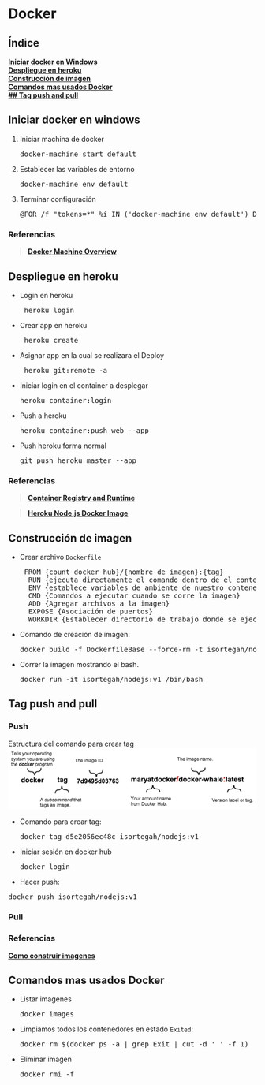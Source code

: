 # Docker #

## Índice
[**Iniciar docker en Windows**](#iniciar-docker-en-windows)  
[**Despliegue en heroku**](#despliegue-en-heroku)  
[**Construcción de imagen**](#construccion-de-imagen)    
[**Comandos mas usados Docker**](#comandos-mas-usados-docker)  
[**## Tag push and pull**](###tag-push-and-pull)

## Iniciar docker en windows 
1. Iniciar machina de docker 
    <pre>docker-machine start default</pre>
2. Establecer las variables de entorno 
    <pre>docker-machine env default</pre>
3. Terminar configuración 
    <pre>@FOR /f "tokens=*" %i IN ('docker-machine env default') DO @%i</pre>

### Referencias
>**[Docker Machine Overview](https://docs.docker.com/machine/overview/)**

## Despliegue en heroku
* Login en heroku  
    <pre> heroku login</pre>
* Crear app en heroku
    <pre> heroku create <nombre app></pre>
* Asignar app en la cual se realizara el Deploy
    <pre> heroku git:remote -a  <nombre app></pre>
* Iniciar login en el container a desplegar 
    <pre>heroku container:login</pre>
* Push a heroku
    <pre>heroku container:push web --app <nombre app></pre>
* Push heroku forma normal
    <pre>git push heroku master --app <nombre app></pre>

### Referencias
> **[Container Registry and Runtime](https://devcenter.heroku.com/articles/container-registry-and-runtime)**

> **[Heroku Node.js Docker Image](https://hub.docker.com/r/heroku/nodejs/)** 

## Construcción de imagen
* Crear archivo `Dockerfile`
    <pre> FROM {count docker hub}/{nombre de imagen}:{tag}  
    RUN {ejecuta directamente el comando dentro de el contenedor, y luego persiste los cambios}
    ENV {establece variables de ambiente de nuestro contenedor}
    CMD {Comandos a ejecutar cuando se corre la imagen}
    ADD {Agregar archivos a la imagen}
    EXPOSE {Asociación de puertos}
    WORKDIR {Establecer directorio de trabajo donde se ejecutaran comandos}
* Comando de creación de imagen:
    <pre>docker build -f DockerfileBase --force-rm -t isortegah/nodejs:v1 .</pre>
* Correr la imagen mostrando el bash.
    <pre>docker run -it isortegah/nodejs:v1 /bin/bash</pre>

## Tag push and pull



### Push 
Estructura del comando para crear tag
![tag](imgs/tag.png)  
* Comando para crear tag:
    <pre>docker tag d5e2056ec48c isortegah/nodejs:v1</pre>
* Iniciar sesión en docker hub 
    <pre>docker login</pre>
* Hacer push:
<pre>docker push isortegah/nodejs:v1</pre>

### Pull 


### Referencias  

[**Como construir imagenes**](http://codehero.co/como-construir-imagenes-usando-dockerfiles/)
## Comandos mas usados Docker

* Listar imagenes
    <pre>docker images</pre>
* Limpiamos todos los contenedores en estado `Exited`:  
    <pre>docker rm $(docker ps -a | grep Exit | cut -d ' ' -f 1)</pre>
* Eliminar imagen
    <pre>docker rmi -f </pre>
